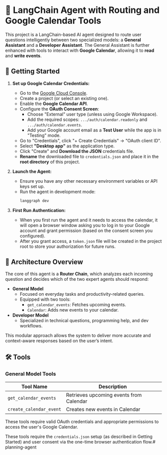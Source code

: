 # 🧠 LangChain Agent with Routing and Google Calendar Tools

This project is a LangChain-based AI agent designed to route user questions intelligently between two specialized models: a **General Assistant** and a **Developer Assistant**. The General Assistant is further enhanced with tools to interact with **Google Calendar**, allowing it to **read** and **write events**.

## 🚀 Getting Started

1.  **Set up Google Calendar Credentials:**
    * Go to the [Google Cloud Console](https://console.cloud.google.com/).
    * Create a project (or select an existing one).
    * Enable the **Google Calendar API**.
    * Configure the **OAuth Consent Screen**:
        * Choose "External" user type (unless using Google Workspace).
        * Add the required scopes: `.../auth/calendar.readonly` and `.../auth/calendar.events`.
        * Add your Google account email as a **Test User** while the app is in "Testing" mode.
    * Go to "Credentials", click "+ Create Credentials" -> "OAuth client ID".
    * Select **"Desktop app"** as the application type.
    * Click "Create" and **Download the JSON** credentials file.
    * **Rename** the downloaded file to `credentials.json` and place it in the **root directory** of this project.

2.  **Launch the Agent:**
    * Ensure you have any other necessary environment variables or API keys set up.
    * Run the agent in development mode:
        ```bash
        langgraph dev
        ```

3.  **First Run Authentication:**
    * When you first run the agent and it needs to access the calendar, it will open a browser window asking you to log in to your Google account and grant permission (based on the consent screen you configured).
    * After you grant access, a `token.json` file will be created in the project root to store your authorization for future runs.

## 🧭 Architecture Overview

The core of this agent is a **Router Chain**, which analyzes each incoming question and decides which of the two expert agents should respond:

-   **General Model**
    * Focused on everyday tasks and productivity-related queries.
    * Equipped with two tools:
        * `get_calendar_events`: Fetches upcoming events.
        * `Calendar`: Adds new events to your calendar.
-   **Developer Model**
    * Specialized in technical questions, programming help, and dev workflows.

This modular approach allows the system to deliver more accurate and context-aware responses based on the user’s intent.

## 🛠️ Tools

### General Model Tools

| Tool Name              | Description                             |
|------------------------|-----------------------------------------|
| `get_calendar_events`  | Retrieves upcoming events from Calendar |
| `create_calendar_event`| Creates new events in Calendar          |

These tools require valid OAuth credentials and appropriate permissions to access the user's Google Calendar.


These tools require the `credentials.json` setup (as described in Getting Started) and user consent via the one-time browser authentication flow.# planning-agent
